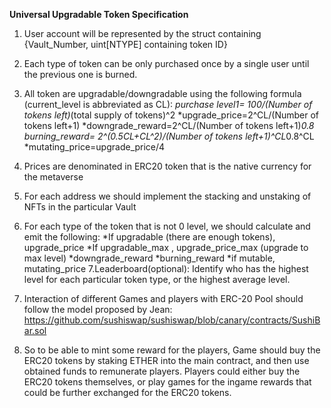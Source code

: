 **Universal Upgradable Token Specification**
1. User account will be represented by the struct containing {Vault_Number, uint[NTYPE] containing token ID}  
2. Each type of token can be only purchased once by a single user until the previous one is burned.
3. All token are upgradable/downgradable using the following formula (current_level is abbreviated as CL): 
    *purchase level1= 100/(Number of tokens left)*(total supply of tokens)^2
    *upgrade_price=2^CL/(Number of tokens left+1)
    *downgrade_reward=2^CL/(Number of tokens left+1)*0.8
    *burning_reward= 2^(0.5*CL+CL^2)/(Number of tokens left+1)^CL*0.8^CL
    *mutating_price=upgrade_price/4
4. Prices are denominated in ERC20 token that is the native currency for the metaverse
5. For each address we should implement the stacking and unstaking of NFTs in the particular Vault
6. For each type of the token that is not 0 level, we should calculate and emit the following:
    *If upgradable (there are enough tokens), upgrade_price
    *If upgradable_max , upgrade_price_max (upgrade to max level)
    *downgrade_reward
    *burning_reward
    *if mutable, mutating_price
7.Leaderboard(optional): Identify who has the highest level for each particular token type, or the highest average level.

8. Interaction of different Games and players with ERC-20 Pool should follow the model proposed by Jean:
https://github.com/sushiswap/sushiswap/blob/canary/contracts/SushiBar.sol

9. So to be able to mint some reward for the players, Game should buy the ERC20 tokens by staking ETHER into the main contract, and then use obtained funds to remunerate players. Players could either buy the ERC20 tokens themselves, or play games for the ingame rewards that could be further exchanged for the ERC20 tokens.

